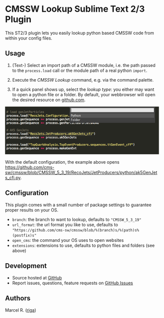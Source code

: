 # CMSSW Lookup Sublime Text 2/3 Plugin

This ST2/3 plugin lets you easily lookup python based CMSSW code from within your config files.


## Usage

1.  (Text-) Select an import path of a CMSSW module, i.e. the path passed to the ``process.load``
    call or the module path of a real python ``import``.

2.  Execute the _CMSSW Lookup_ command, e.g. via the command palette.

3.  If a quick panel shows up, select the _lookup type_: you either may want to open a python file or a folder.
    By default, your webbrowser will open the desired resource on [github.com](https://github.com/cms-sw/cmssw).

![cmsswlookup usage](https://raw.githubusercontent.com/riga/CMSSWLookup/master/img/sh.png)

With the default configuration, the example above opens
https://github.com/cms-sw/cmssw/blob/CMSSW_5_3_19/RecoJets/JetProducers/python/ak5GenJets_cfi.py.


## Configuration

This plugin comes with a small number of package settings to guarantee proper results on your OS.

  - ``branch``: the branch to want to lookup, defaults to ``"CMSSW_5_3_19"``
  - ``url_format``: the url format you like to use, defaults to ``"https://github.com/cms-sw/cmssw/blob/%(branch)s/%(path)s%(postfix)s"``
  - ``open_cms``: the command your OS uses to open websites
  - ``extensions``: extensions to use, defaults to python files and folders (see above)


## Development

- Source hosted at [GitHub](https://github.com/riga/CMSSWLookup)
- Report issues, questions, feature requests on
[GitHub Issues](https://github.com/riga/CMSSWLookup/issues)


## Authors

Marcel R. ([riga](https://github.com/riga))
